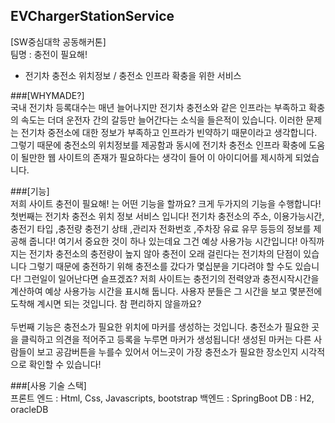 ## EVChargerStationService
[SW중심대학 공동해커톤]<br>
팀명 : 충전이 필요해!<br>
- 전기차 충전소 위치정보 / 충전소 인프라 확충을 위한 서비스

###[WHYMADE?] <br>
국내 전기차 등록대수는 매년 늘어나지만 전기차 충전소와 같은 인프라는 부족하고 확충의 속도는 더뎌 운전자 간의 갈등만 늘어간다는 소식을 들은적이 있습니다. 이러한 문제는 전기차 중전소에 대한 정보가 부족하고 인프라가 빈약하기 때문이라고 생각합니다. 그렇기 때문에 충전소의 위치정보를 제공함과 동시에 전기차 충전소 인프라 확충에 도움이 될만한 웹 사이트의 존재가 필요하다는 생각이 들어 이 아이디어를 제시하게 되었습니다.

###[기능] <br>
저희 사이트 충전이 필요해! 는 어떤 기능을 할까요? 크게 두가지의 기능을 수행합니다!
첫번째는 전기차 충전소 위치 정보 서비스 입니다! 전기차 충전소의 주소, 이용가능시간, 충전기 타입 ,충전량
충전기 상태 ,관리자 전화번호 ,주차장 유료 유무 등등의 정보를 제공해 줍니다! 여기서 중요한 것이 하나 있는데요
그건 예상 사용가능 시간입니다! 아직까지는 전기차 충전소의 충전량이 높지 않아 충전이 오래 걸린다는 전기차의
단점이 있습니다 그렇기 때문에 충전하기 위해 충전소를 갔다가 몇십분을 기다려야 할 수도 있습니다!
그런일이 일어난다면 슬프겠죠? 저희 사이트는 충전기의 전력양과 충전시작시간을 계산하여 예상 사용가능 시간을 표시해 둡니다.
사용자 분들은 그 시간을 보고 몇분전에 도착해 계시면 되는 것입니다. 참 편리하지 않을까요?
<br>
<br>
두번째 기능은 충전소가 필요한 위치에 마커를 생성하는 것입니다. 충전소가 필요한 곳을 클릭하고 의견을 적어주고 등록을 누루면 마커가 생성됩니다!
 생성된 마커는 다른 사람들이 보고 공감버튼을 누를수 있어서 어느곳이 가장 충전소가 필요한 장소인지 시각적으로 확인할 수 있습니다!


###[사용 기술 스택] <br>
프론트 엔드 : Html, Css, Javascripts, bootstrap
백엔드 : SpringBoot
DB : H2, oracleDB



